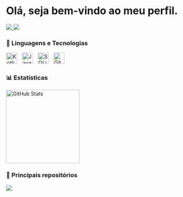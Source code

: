 # Olá, seja bem-vindo ao meu perfil.

<a href="https://www.linkedin.com/in/cristiano-mattoss/" target="_blank">
  <img src="https://img.shields.io/badge/-LinkedIn-%230077B5?style=for-the-badge&logo=linkedin&logoColor=white" target="_blank">
</a>
<a href="mailto:mateuscmattos@gmail.com">
  <img src="https://img.shields.io/badge/Gmail-D14836?style=for-the-badge&logo=gmail&logoColor=white" target="_blank">
</a>

### 🤖 Linguagens e Tecnologias

<img align="left" alt="Kotlin" title="Kotlin" width="30px" style="padding-right: 10px;" src="https://cdn.jsdelivr.net/gh/devicons/devicon@latest/icons/kotlin/kotlin-original.svg" />
<img align="left" alt="Java" title="Java" width="30px" style="padding-right: 10px;" src="https://cdn.jsdelivr.net/gh/devicons/devicon@latest/icons/java/java-original.svg" />
<img align="left" alt="SQLite" title="SQLite" width="30px" style="padding-right: 10px;" src="https://cdn.jsdelivr.net/gh/devicons/devicon@latest/icons/sqlite/sqlite-original.svg" />
<img align="left" alt="Git" title="Git" width="30px" style="padding-right: 10px;" src="https://cdn.jsdelivr.net/gh/devicons/devicon@latest/icons/git/git-original.svg" />

<br/>
<br/>

### 📊 Estatísticas

<p align="left">
  <img
    alt="GitHub Stats"
    height="200"
    src="https://github-readme-stats.vercel.app/api?username=cristianomattoss&show_icons=true&theme=tokyonight&include_all_commits=true&locale-pt-br"
  />
</p>

### 📌 Principais repositórios

<p align="left">
  <a href="https://github.com/cristianomattoss/App-Sorteio">
    <img src="https://github-readme-stats.vercel.app/api/pin/?username=cristianomattoss&repo=App-Sorteio&theme=tokyonight" />
  </a>
</p>
